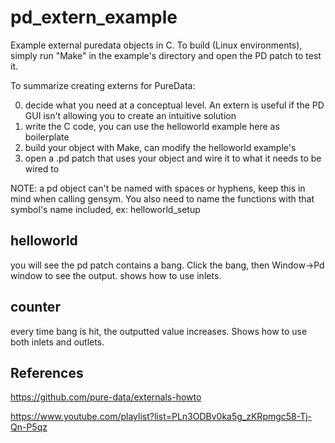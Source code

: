 # pd_extern_example
Example external puredata objects in C. To build (Linux environments), simply run "Make" in the example's directory and open the PD patch to test it.

To summarize creating externs for PureData:

0. decide what you need at a conceptual level. An extern is useful if the PD GUI isn't allowing you to create an intuitive solution 
1. write the C code, you can use the helloworld example here as boilerplate
2. build your object with Make, can modify the helloworld example's
3. open a .pd patch that uses your object and wire it to what it needs to be wired to

NOTE: a pd object can't be named with spaces or hyphens, keep this in mind when calling gensym. You also need to name the functions with that symbol's name included, ex: helloworld_setup

## helloworld 
you will see the pd patch contains a bang. Click the bang, then Window->Pd window to see the output. shows how to use inlets.

## counter
every time bang is hit, the outputted value increases. Shows how to use both inlets and outlets.

## References  

https://github.com/pure-data/externals-howto 

https://www.youtube.com/playlist?list=PLn3ODBv0ka5g_zKRpmgc58-Tj-Qn-P5qz
